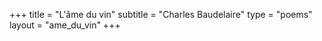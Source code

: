 +++
title = "L'âme du vin"
subtitle = "Charles Baudelaire"
type = "poems"
layout = "ame_du_vin"
+++
